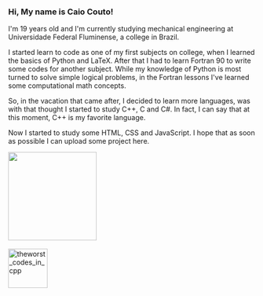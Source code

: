 ### Hi, My name is Caio Couto!

I'm 19 years old and I'm currently studying mechanical engineering at Universidade Federal Fluminense, a college in Brazil.

I started learn to code as one of my first subjects on college, when I learned the basics of Python and LaTeX. After that I had to learn Fortran 90 to write some codes for another subject. While my knowledge of Python is most turned to solve simple logical problems, in the Fortran lessons I've learned some computational math concepts.

So, in the vacation that came after, I decided to learn more languages, was with that thought I started to study C++, C and C#. In fact, I can say that at this moment, C++ is my favorite language.

Now I started to study some HTML, CSS and JavaScript. I hope that as soon as possible I can upload some project here.

<head>
  <link rel="stylesheet" href="https://cdn.jsdelivr.net/gh/devicons/devicon@v2.15.0/devicon.min.css">
</head>

<div>
  <a hef="https://github.com/th3worst4"><a/>
  <img height="180em" src="https://github-readme-stats.vercel.app/api/top-langs/?username=th3worst4&layout=compact&langs_couns=4&theme=dark">
</div>

<div style = "display : inline_block;"><br>
  <img align="center" alt="theworst_codes_in_cpp" height="80" src="https://cdn.jsdelivr.net/gh/devicons/devicon/icons/cplusplus/cplusplus-plain.svg"> 
  <i class="devicon-cplusplus-plain-wordmark"></i>
</div>
